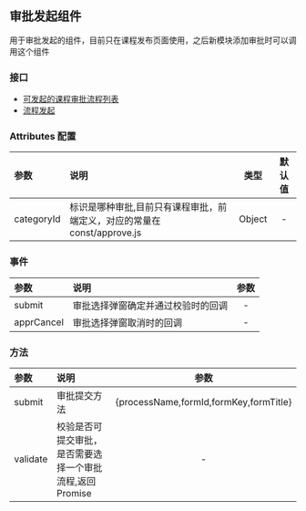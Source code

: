 ## 审批发起组件

用于审批发起的组件，目前只在课程发布页面使用，之后新模块添加审批时可以调用这个组件

### 接口

* [可发起的课程审批流程列表](http://www.docway.net/project/1aPhsZpLIEj/1br7Blr9reK)
* [流程发起](http://www.docway.net/project/1aPhsZpLIEj/1bj1OePJy6a)

### Attributes 配置

| 参数       | 说明                                                                    |  类型  | 默认值 |
| :--------- | :---------------------------------------------------------------------- | :----: | :----: |
| categoryId | 标识是哪种审批,目前只有课程审批，前端定义，对应的常量在const/approve.js | Object |   -    |



### 事件

| 参数   | 说明                               | 参数  |
| :----- | :--------------------------------- | :---: |
| submit | 审批选择弹窗确定并通过校验时的回调 |   -   |
| apprCancel | 审批选择弹窗取消时的回调 |   -   |



### 方法

| 参数     | 说明                                                     |                  参数                  |
| :------- | :------------------------------------------------------- | :------------------------------------: |
| submit   | 审批提交方法                                             | {processName,formId,formKey,formTitle} |
| validate | 校验是否可提交审批，是否需要选择一个审批流程,返回Promise |                   -                    |

